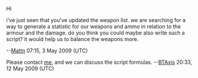 Hi

i've just seen that you've updated the weapon list. we are searching for
a way to generate a statistic for our weapons and ammo in relation to
the armour and the damage. do you think you could maybe also write such
a script? it would help us to balance the weapons more.


--[Mattn](User:Mattn "wikilink") 07:15, 3 May 2009 (UTC)

Please contact [me](User:BTAxis "wikilink"), and we can discuss the
script formulas. --[BTAxis](User:BTAxis "wikilink") 20:33, 12 May 2009
(UTC)